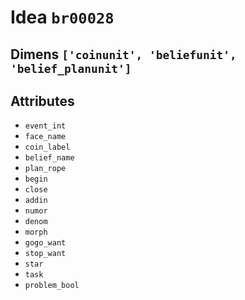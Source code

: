 # Idea `br00028`

## Dimens `['coinunit', 'beliefunit', 'belief_planunit']`

## Attributes
- `event_int`
- `face_name`
- `coin_label`
- `belief_name`
- `plan_rope`
- `begin`
- `close`
- `addin`
- `numor`
- `denom`
- `morph`
- `gogo_want`
- `stop_want`
- `star`
- `task`
- `problem_bool`
